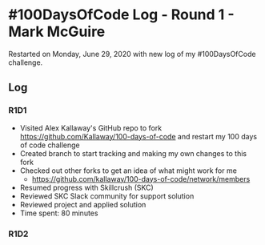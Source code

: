 # #100DaysOfCode Log - Round 1 - Mark McGuire

Restarted on Monday, June 29, 2020 with new log of my #100DaysOfCode challenge.

## Log

### R1D1

- Visited Alex Kallaway's GitHub repo to fork https://github.com/Kallaway/100-days-of-code and restart my 100 days of code challenge
- Created branch to start tracking and making my own changes to this fork
- Checked out other forks to get an idea of what might work for me
  - https://github.com/kallaway/100-days-of-code/network/members
- Resumed progress with Skillcrush (SKC)
- Reviewed SKC Slack community for support solution
- Reviewed project and applied solution
- Time spent: 80 minutes

### R1D2
